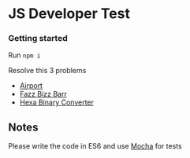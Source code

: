 # JS Developer Test

### Getting started
Run `npm i`

Resolve this 3 problems
- [Airport](./airport)
- [Fazz Bizz Barr](./fazz-bizz-barr)
- [Hexa Binary Converter](./hexa-binary-converter)

## Notes
Please write the code in ES6 and use [Mocha](https://mochajs.org/) for tests
